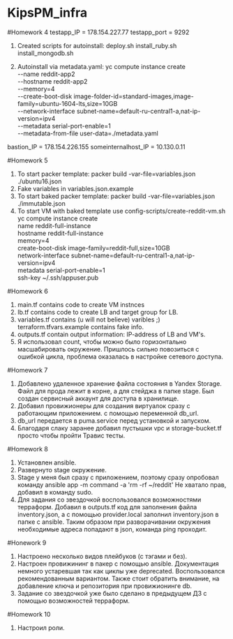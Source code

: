 # KipsPM_infra
#Homework 4
testapp_IP = 178.154.227.77
testapp_port = 9292

1. Created scripts for autoinstall:
deploy.sh
install_ruby.sh
install_mongodb.sh

2. Autoinstall via metadata.yaml:
yc compute instance create \
  --name reddit-app2 \
  --hostname reddit-app2 \
  --memory=4 \
  --create-boot-disk image-folder-id=standard-images,image-family=ubuntu-1604-lts,size=10GB \
  --network-interface subnet-name=default-ru-central1-a,nat-ip-version=ipv4 \
  --metadata serial-port-enable=1 \
  --metadata-from-file user-data=./metadata.yaml


bastion_IP = 178.154.226.155
someinternalhost_IP = 10.130.0.11

#Homework 5

1. To start packer template:
packer build -var-file=variables.json ./ubuntu16.json
2. Fake variables in variables.json.example
3. To start baked packer template:
packer build -var-file=variables.json ./immutable.json
4. To start VM with baked template use config-scripts/create-reddit-vm.sh
yc compute instance create \
name reddit-full-instance \
hostname reddit-full-instance \
memory=4 \
create-boot-disk image-family=reddit-full,size=10GB \
network-interface subnet-name=default-ru-central1-a,nat-ip-version=ipv4 \
metadata serial-port-enable=1 \
ssh-key ~/.ssh/appuser.pub

#Homework 6
1. main.tf contains code to create VM instnces
2. lb.tf contains code to create LB and target group for LB.
3. variables.tf contains (u will not believe) varibles ;) terraform.tfvars.example contains fake info.
4. outputs.tf contain output information: IP-address of LB and VM's.
5. Я использовал count, чтобы можно было горизонтально масшабировать окружение. Пришлось сильно повозиться с ошибкой цикла, проблема оказалась в настройке сетевого доступа.

#Homework 7
1. Добавлено удаленное хранение файла состояния в Yandex Storage. Файл для прода лежит в корне, а для стейджа в папке stage. Был создан сервисный аккаунт для доступа в хранилище.
2. Добавил провижионеры для создания виртуалок сразу с работающим приложением. с помощью переменной db_url.
3. db_url передается в puma.service перед установкой и запуском.
4. Благодаря слаку заранее добавил пустышки vpc и storage-bucket.tf просто чтобы пройти Травис тесты.

#Homework 8
1. Установлен ansible.
2. Развернуто stage окружение.
3. Stage у меня был сразу с приложением, поэтому сразу опробовал команду ansible app -m command -a 'rm -rf ~/reddit'
Не хватало прав, добавил в команду sudo.
4. Для задания со звездочкой воспользовался возможностями терраформ. Добавил в outputs.tf код для заполнения файла inventory.json, а с помощью provider.local заполнил inventory.json в папке с ansible.
Таким образом при разворачивании окружения необходимые адреса попадают в json, команда ping проходит.

#Honework 9
1. Настроено несколько видов плейбуков (с тэгами и без).
2. Настроен провижининг в пакер с помощью ansible. Документация немного устаревшая так как циклы уже deprecated. Воспользовался рекомендованным вариантом.
Также стоит обратить внимание, на добавление ключа и репозитория при провижионинге db.
3. Задание со звездочкой уже было сделано в предыдущем ДЗ с помощью возможностей терраформ.

#Homework 10
1. Настроил роли.
